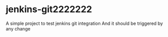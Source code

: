 # jenkins-git2222222
A simple project to test jenkins git integration
And it should be triggered by any change
